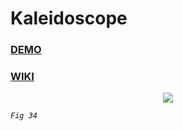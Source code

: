 # Kaleidoscope

### [DEMO](https://bobunderforest.github.io/kaleidoscope/)

### [WIKI](https://en.wikipedia.org/wiki/Kaleidoscope)

<p align="center"><img src="https://upload.wikimedia.org/wikipedia/commons/thumb/7/7d/1819_brewster_-_treatise_on_the_kaleidoscope_fig_33-36.jpg/619px-1819_brewster_-_treatise_on_the_kaleidoscope_fig_33-36.jpg" /></p>

_`Fig 34`_
